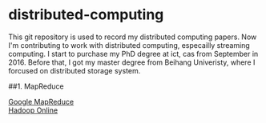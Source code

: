 # distributed-computing
This git repository is used to record my distributed computing papers. Now I'm contributing to work with distributed computing,
especailly streaming computing. I start to purchase my PhD degree at ict, cas from September in 2016. Before that, I got my 
master degree from Beihang Univeristy, where I forcused on distributed storage system.

##1. MapReduce<br>

   [Google MapReduce](https://static.googleusercontent.com/media/research.google.com/en//archive/mapreduce-osdi04.pdf)<br>
   [Hadoop Online]()
   
